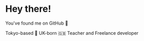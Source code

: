 # Hey there! 

You've found me on GitHub 🥲 

Tokyo-based 🗼 UK-born 🇬🇧
Teacher and Freelance developer
